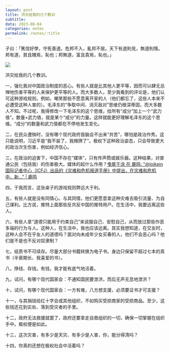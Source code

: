 ```yaml
---
layout: post
title: 洪灾给我的几个教训
subtitle: 
data: 2023-08-04
categories: notes
permalink: /notes/:title
---
```


子曰：「篤信好學，守死善道。危邦不入，亂邦不居。天下有道則見，無道則隱。邦有道，貧且賤焉，恥也；邦無道，富且貴焉，恥也。」

![](https://user-images.githubusercontent.com/115197878/258355293-a5b1356b-b81a-4ec4-851b-ed6221ca8429.png)

洪灾给我的几个教训。

一，强化我对中国政治制度的恶心。有些人就是比其他人更平等，因而可以肆无忌惮地伤害平等的人来保护更平等的人。而大多数人，至少我看到的评论是，他们认可这种游戏规则。例如，嘲笑那些不愿意离开家的人（他们都忘了，这些人本来不必遭受这种人害的）。毛泽东的“争取中间、消灭敌对”思维仍根深蒂固，而大多数人不知。不过呢，我得修改一下毛泽东的这个思维，给所有“成分”加上一个“武力值”。数量×武力值，就是某个“成分”的力量。这样就能更好理解毛泽东的这个思维。“成分”的数量和武力值都在不停地发生变化。

二，在民众遭殃时，没有哪个现代政府首脑会不出来“共苦”，哪怕是政治作秀。这只能说明，习近平是“我不装了，我摊牌了”。极权下这种政治姿态，只会导致更大的政治次生伤害，例如经济信心。

三，在政治的迫害下，中国不存在“媒体”，只有传声筒或娱乐器。这种结果，对普通公民（包括我）的伤害极大。媒体的起什么作用？[曳尾于涂 在 鹿鸣: "@loikein 国际记者中心（ICFJ）出品的《灾难和危机报道手册》中提出，在灾难和危机中，新..." | 鹿鸣](https://elk.zone/mastodon.social/@Acer@qoto.org/108006929760191491)

四，于我而言，这张桌子的游戏规则弊远大于利。

五，有些人就是没有同情心。与其同情，他们更愿意拿这种灾难去吸引流量、为自己谋利。比方说，推特上面那些反共反中国的推特用户。在生活中，我要远离这些人。

六，有些人拿“道德只能用于约束自己”来说服自己、安慰自己，从而放过那些作恶多端的行为与人。这种人，在生活中，我也应该远离。其实我想知道，在交友时，这种人会不在乎友人的道德吗？面对向未成年少女买春的人，他们不会恶心吗？他们是不是也不反对奴隶制？

七，纸质书不可续存。尽量大部分书籍转换为电子书。身边只保留不超过七本的真书（半衰期长、我喜爱的书）。

八，挣钱、存钱。有钱，我才能有底气地活着。

九，试问，有哪个现代国家会：不通知国民要泄洪，而后无声无息地泄洪？

十，试问，有哪个现代国家会：一方有难，八方想支援，必须要证书才可支援？

十一，与其捐钱给红十字会或其他组织，不如购买受损商家的受损商品。至少，这些钱还花到实处、落到受灾者的手里。

十二，政府无法救援就罢了，政府还要拿走自救组织的一切，确保一切掌握在组织手中。极权便是如此。

十三，这次灾害，有多少是天灾、有多少是人害，你，能分得清吗？

十四，你真的还想在极权社会中活着吗？
